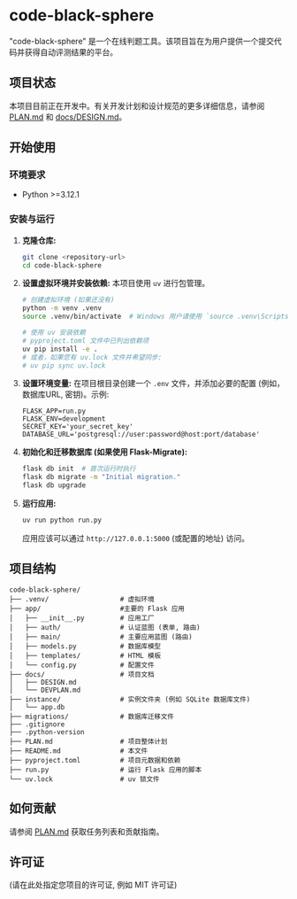 # code-black-sphere

"code-black-sphere" 是一个在线判题工具。该项目旨在为用户提供一个提交代码并获得自动评测结果的平台。

## 项目状态

本项目目前正在开发中。有关开发计划和设计规范的更多详细信息，请参阅 [PLAN.md](PLAN.md) 和 [docs/DESIGN.md](docs/DESIGN.md)。

## 开始使用

### 环境要求

- Python >=3.12.1

### 安装与运行

1.  **克隆仓库:**
    ```bash
    git clone <repository-url>
    cd code-black-sphere
    ```

2.  **设置虚拟环境并安装依赖:**
    本项目使用 `uv` 进行包管理。
    ```bash
    # 创建虚拟环境 (如果还没有)
    python -m venv .venv
    source .venv/bin/activate  # Windows 用户请使用 `source .venv\Scripts\activate`

    # 使用 uv 安装依赖
    # pyproject.toml 文件中已列出依赖项
    uv pip install -e .
    # 或者，如果您有 uv.lock 文件并希望同步:
    # uv pip sync uv.lock
    ```

3.  **设置环境变量:**
    在项目根目录创建一个 `.env` 文件，并添加必要的配置 (例如，数据库URL, 密钥)。示例:
    ```
    FLASK_APP=run.py
    FLASK_ENV=development
    SECRET_KEY='your_secret_key'
    DATABASE_URL='postgresql://user:password@host:port/database'
    ```

4.  **初始化和迁移数据库 (如果使用 Flask-Migrate):**
    ```bash
    flask db init  # 首次运行时执行
    flask db migrate -m "Initial migration."
    flask db upgrade
    ```

5.  **运行应用:**
    ```bash
    uv run python run.py
    ```
    应用应该可以通过 `http://127.0.0.1:5000` (或配置的地址) 访问。

## 项目结构

```
code-black-sphere/
├── .venv/                  # 虚拟环境
├── app/                    #主要的 Flask 应用
│   ├── __init__.py         # 应用工厂
│   ├── auth/               # 认证蓝图 (表单, 路由)
│   ├── main/               # 主要应用蓝图 (路由)
│   ├── models.py           # 数据库模型
│   ├── templates/          # HTML 模板
│   └── config.py           # 配置文件
├── docs/                   # 项目文档
│   ├── DESIGN.md
│   └── DEVPLAN.md
├── instance/               # 实例文件夹 (例如 SQLite 数据库文件)
│   └── app.db
├── migrations/             # 数据库迁移文件
├── .gitignore
├── .python-version
├── PLAN.md                 # 项目整体计划
├── README.md               # 本文件
├── pyproject.toml          # 项目元数据和依赖
├── run.py                  # 运行 Flask 应用的脚本
└── uv.lock                 # uv 锁文件
```

## 如何贡献

请参阅 [PLAN.md](PLAN.md) 获取任务列表和贡献指南。

## 许可证

(请在此处指定您项目的许可证, 例如 MIT 许可证)
